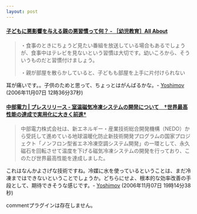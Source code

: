 ```yaml
---
layout: post
---
```

<h4><a href="http://allabout.co.jp/children/infanteducation/closeup/CU20061106A/index4.htm">子どもに悪影響を与える親の悪習慣って何？ - ［幼児教育］All About</a></h4>
<blockquote><p>・食事のときにちょうど見たい番組を放送している場合もあるでしょうが、食事中はテレビを見ないという習慣は大切です。幼いころから、そういうものだと習慣付けましょう。</p>
<p>・親が部屋を散らかしていると、子どもも部屋を上手に片付けられない</p>
</blockquote>
<p>耳が痛いです。。子供のためと思って、ちょっとはがんばるかな。- <a href="/?page=Yoshimov" class="wikipage">Yoshimov</a> (2006年11月07日 12時36分37秒)</p>
<h4><a href="http://www.chuden.co.jp/corpo/publicity/press2006/1107_1.html">中部電力 | プレスリリース - 室温磁気冷凍システムの開発について　†世界最高性能の達成で実用化に大きく前進†</a></h4>
<blockquote><p>中部電力株式会社は、新エネルギー・産業技術総合開発機構（NEDO）から受託して進めている地球温暖化防止新技術開発プログラムの国家プロジェクト「ノンフロン型省エネ冷凍空調システム開発」の一環として、永久磁石を回転させて温度を下げる磁気冷凍システムの開発を行っており、このたび世界最高性能を達成しました。</p>
</blockquote>
<p>これはなんかよさげな技術ですね。冷媒に水を使っているということは、まだ冷凍まではできないということでしょうか。どちらにせよ、根本的な効率改善の手段として、期待できそうな感じです。- <a href="/?page=Yoshimov" class="wikipage">Yoshimov</a> (2006年11月07日 19時14分38秒)</p>
<p><span class="error">commentプラグインは存在しません。</span> </p>
